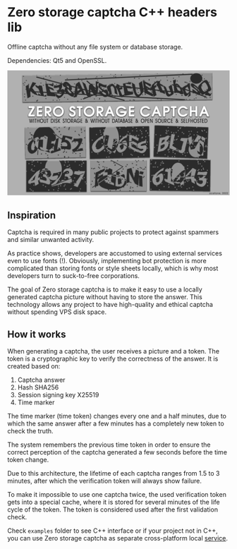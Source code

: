 # Zero storage captcha C++ headers lib

Offline captcha without any file system or database storage.

Dependencies: Qt5 and OpenSSL.

![Cover](https://raw.githubusercontent.com/ZeroStorageCaptcha/cpp-lib/main/pics/cover.png)

## Inspiration

Captcha is required in many public projects to protect against spammers and similar unwanted activity.

As practice shows, developers are accustomed to using external services even to use fonts (!). 
Obviously, implementing bot protection is more complicated than storing fonts or style sheets locally, 
which is why most developers turn to suck-to-free corporations.

The goal of Zero storage captcha is to make it easy to use a locally generated captcha picture without having to store the answer. 
This technology allows any project to have high-quality and ethical captcha without spending VPS disk space.

## How it works

When generating a captcha, the user receives a picture and a token. 
The token is a cryptographic key to verify the correctness of the answer. It is created based on:

1) Captcha answer
2) Hash SHA256
3) Session signing key X25519
4) Time marker

The time marker (time token) changes every one and a half minutes, due to which the same answer after 
a few minutes has a completely new token to check the truth.

The system remembers the previous time token in order to ensure the correct perception of the captcha generated 
a few seconds before the time token change.

Due to this architecture, the lifetime of each captcha ranges from 1.5 to 3 minutes, 
after which the verification token will always show failure.

To make it impossible to use one captcha twice, the used verification token gets into a special cache, 
where it is stored for several minutes of the life cycle of the token. 
The token is considered used after the first validation check.

Check `examples` folder to see C++ interface or if your project not in C++, 
you can use Zero storage captcha as separate cross-platform local [service](https://github.com/ZeroStorageCaptcha/api-daemon).
